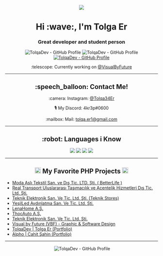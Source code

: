 <div align="center">
  <img align="center" src="https://cdn.discordapp.com/attachments/846204291496673330/846204313206521876/1.png">
</div>
<h1 align="center">Hi :wave:, I'm Tolga Er</h1>
<h3 align="center">Great developer and student person</h3>
<p align="center"> 
  <img src="https://komarev.com/ghpvc/?username=tolqadev" alt="TolqaDev - GitHub Profile" />
  <img src="https://img.shields.io/github/followers/tolqadev" alt="TolqaDev - GitHub Profile" />
  <a href="https://discord.gg/MxHWSCDyTM" target="_blank"><img src="https://img.shields.io/badge/chat-on%20discord-blue" alt="TolqaDev - GitHub Profile"/></a>
</p>
<p align="center">
  <p align="center">:telescope: Currently working on <a href="https://github.com/visualbyfuture" target="_blank" style="text-align:center">@VisualByFuture</a>
  </p>
</p>
<hr>
<h2 align="center">:speech_balloon: Contact Me!</h2>
<p align="center">:camera:&nbsp;Instagram: <a href="https://www.instagram.com/tolqa34er/" style="text-align:center">@Tolqa34Er</a></p>
  <p align="center">🎙&nbsp;My Discord: <bold>4kr3p#0600</bold></p>
  <p align="center">:mailbox:&nbsp;Mail: <a href="mailto:tolqa.er1@gmail.com" style="text-align:center">tolqa.er1@gmail.com</a></p>
<hr>
<h2 align="center">:robot: Languages i Know</h2>
  <p align="center">
  <img src="https://camo.githubusercontent.com/bf97f8d5fad47ddb01db56ef810964a358d1349e8815c5819109d5b85c687d3f/68747470733a2f2f696d672e736869656c64732e696f2f62616467652f7068702532302d2532333431374642302e7376673f267374796c653d666f722d7468652d6261646765266c6f676f3d706870266c6f676f436f6c6f723d7768697465">
    <img src="https://camo.githubusercontent.com/62d37abe760867620e0baea1066303719d630a82936837ba7bff6b0c754e3c9f/68747470733a2f2f696d672e736869656c64732e696f2f62616467652f6a6176617363726970742532302d2532333332333333302e7376673f267374796c653d666f722d7468652d6261646765266c6f676f3d6a617661736372697074266c6f676f436f6c6f723d253233463744463145">
  <img src="https://camo.githubusercontent.com/5d3b0191832237fcbfc6d4497524e8bb547c6bfc9eafb738d5205c629d202067/68747470733a2f2f696d672e736869656c64732e696f2f62616467652f68746d6c352532302d2532334533344632362e7376673f267374796c653d666f722d7468652d6261646765266c6f676f3d68746d6c35266c6f676f436f6c6f723d7768697465">
  <img src="https://camo.githubusercontent.com/5ed492db9c79ad5990eda7dc80923377f0e7096b18a4d1e9b86c8987dc0e5aa5/68747470733a2f2f696d672e736869656c64732e696f2f62616467652f637373332532302d2532333135373242362e7376673f267374796c653d666f722d7468652d6261646765266c6f676f3d63737333266c6f676f436f6c6f723d7768697465">
</p>
<hr>
<h2 align="center"><img src="https://media1.giphy.com/media/JqDcpPX8vWahUny0pE/source.gif" height="20px" alt="TolqaDev - GitHub Profile"> My Favorite PHP Projects <img src="https://media1.giphy.com/media/JqDcpPX8vWahUny0pE/source.gif" height="20px" alt="TolqaDev - GitHub Profile"></h2>
<ul>
  <li><a href="https://betterlife.com.tr" target="_blank">Moda Aslı Tekstil San. ve Dış Tic. LTD. Şti. ( BetterLife )</a></li>
  <li><a href="http://real-transport.com" target="_blank">Real Transport Uluslararası Taşımacılık ve Acentelik Hizmetleri Dış Tic. Ltd. Şti.</a></li>
  <li><a href="https://teknikstores.com" target="_blank">Teknik Elektronik San. Ve Tic. Ltd. Şti. (Teknik Stores)</a></li>
  <li><a href="https://yesilled.com" target="_blank">YeşilLed Aydınlatma San. Ve Tic. Ltd. Şti.</a></li>
  <li><a href="https://lenahome.online" target="_blank">LenaHome A.Ş.</a></li>
  <li><a href="https://thocauto.com" target="_blank">ThocAuto A.Ş.</a></li>
  <li><a href="https://teknikelektronik.net" target="_blank">Teknik Elektronik San. Ve Tic. Ltd. Şti.</a></li>
  <li><a href="https://visualbyfuture.com" target="_blank">Visual by Future (VBF) - Graphic & Software Design</a></li>
  <li><a href="https://tolgaer.com" target="_blank">TolqaDev | Tolga Er (Portfolio)</a></li>
  <li><a href="https://alpho320.systems" target="_blank">Alpho | Cahit Şahin (Portfolio)</a></li>
</ul>
<hr>
<p align="center">&nbsp;<img align="center" src="https://github-readme-stats.vercel.app/api?username=x4kr3p&count_private=true&show-icons=true&theme=vue&include_all_commits=true&custom_title=My%20Stats&show_owner=true" alt="TolqaDev - GitHub Profile"/></p>
